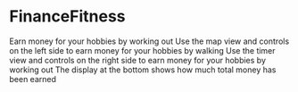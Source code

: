 # FinanceFitness
Earn money for your hobbies by working out
Use the map view and controls on the left side to earn money for your hobbies by walking
Use the timer view and controls on the right side to earn money for your hobbies by working out
The display at the bottom shows how much total money has been earned
